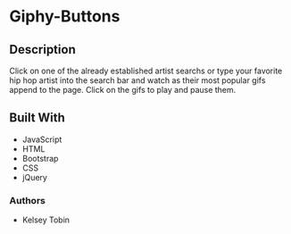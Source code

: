 # Giphy-Buttons

## Description
Click on one of the already established artist searchs or type your favorite hip hop artist into the search bar and watch as their most popular gifs append to the page. Click on the gifs to play and pause them. 

## Built With

* JavaScript
* HTML
* Bootstrap
* CSS 
* jQuery

### Authors
* Kelsey Tobin
